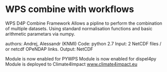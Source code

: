 # WPS combine with workflows

WPS D4P Combine Framework
Allows a pipline to perform the combination of multiple datasets. Using standard normalisation functions and basic arithmetic parametars via numpy. 

authors: Andrej, Alessandr (KNMI)
Code: python 2.7
Input: 2 NetCDF files / or netcdf OPeNDAP links.
Output: NetCDF

Module is now enabled for PYWPS
Module is now enabled for dispel4py
Module is deployed to Climate4Impact www.climate4impact.eu



